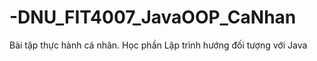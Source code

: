 # -DNU_FIT4007_JavaOOP_CaNhan
Bài tập thực hành cá nhân. Học phần Lập trình hướng đối tượng với Java
